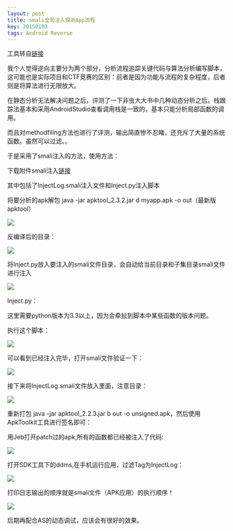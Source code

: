 ```yaml
---
layout: post
title: smali全局注入探测App流程
key: 20150103
tags: Android Reverse
---
```

工具转自[链接](http://blog.csdn.net/charlessimonyi/article/details/52027563)

我个人觉得逆向主要分为两个部分，分析流程追踪关键代码与算法分析编写脚本，这可能也是实际项目和CTF竞赛的区别：前者是因为功能与流程的复杂程度，后者则是将算法进行无限放大。

在静态分析无法解决问题之后，评测了一下非虫大大书中几种动态分析之后。栈跟踪法基本和采用AndroidStudio查看调用栈是一致的，基本只能分析局部函数的调用。

而且对methodfiling方法也进行了评测，输出简直惨不忍睹，还充斥了大量的系统函数。虽然可以过滤。。

于是采用了smali注入的方法，使用方法：

下载附件smali注入[链接](https://pan.baidu.com/s/16B_AlaN8luY246S_bQnuwg)

其中包括了InjectLog.smali注入文件和Inject.py注入脚本

将要分析的apk解包  java -jar apktool_2.3.2.jar d myapp.apk -o out（最新版apktool）

![](https://raw.githubusercontent.com/la0s/la0s.github.io/master/screenshots/20180424.1.png)

反编译后的目录：

![](https://raw.githubusercontent.com/la0s/la0s.github.io/master/screenshots/20180424.9.png)

将Inject.py放入要注入的smali文件目录，会自动给当前目录和子集目录smali文件进行注入

![](https://raw.githubusercontent.com/la0s/la0s.github.io/master/screenshots/20180424.2.png)

Inject.py：

这里需要python版本为3.3以上，因为会牵扯到脚本中某些函数的版本问题。

执行这个脚本：

![](https://raw.githubusercontent.com/la0s/la0s.github.io/master/screenshots/20180424.3.png)

可以看到已经注入完毕，打开smali文件验证一下：

![](https://raw.githubusercontent.com/la0s/la0s.github.io/master/screenshots/20180424.4.png)

接下来将InjectLog.smali文件放入里面，注意目录：

![](https://raw.githubusercontent.com/la0s/la0s.github.io/master/screenshots/20180424.5.png)

重新打包 java -jar apktool_2.2.3.jar b out -o unsigned.apk，然后使用ApkToolkit工具进行签名即可：

用Jeb打开patch过的apk,所有的函数都已经被注入了代码:

![](https://raw.githubusercontent.com/la0s/la0s.github.io/master/screenshots/20180424.6.png)

打开SDK工具下的ddms,在手机运行应用，过滤Tag为InjectLog：

![](https://raw.githubusercontent.com/la0s/la0s.github.io/master/screenshots/20180424.8.png)

打印日志输出的顺序就是smali文件（APK应用）的执行顺序！

![](https://raw.githubusercontent.com/la0s/la0s.github.io/master/screenshots/20180424.7.png)

后期再配合AS的动态调试，应该会有很好的效果。
